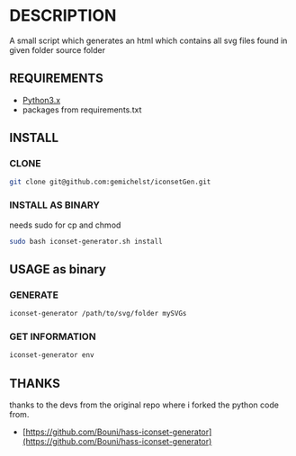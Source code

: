 # DESCRIPTION

A small script which generates an html which contains
all svg files found in given folder source folder

## REQUIREMENTS

- [Python3.x](https://www.python.org/downloads/)
- packages from requirements.txt

## INSTALL

### CLONE
```bash
git clone git@github.com:gemichelst/iconsetGen.git
```

### INSTALL AS BINARY
needs sudo for cp and chmod
```bash
sudo bash iconset-generator.sh install
```

## USAGE as binary

### GENERATE
```bash
iconset-generator /path/to/svg/folder mySVGs
```

### GET INFORMATION
```bash
iconset-generator env
```

## THANKS
thanks to the devs from the original repo where i forked the python code from.
- [https://github.com/Bouni/hass-iconset-generator](https://github.com/Bouni/hass-iconset-generator)